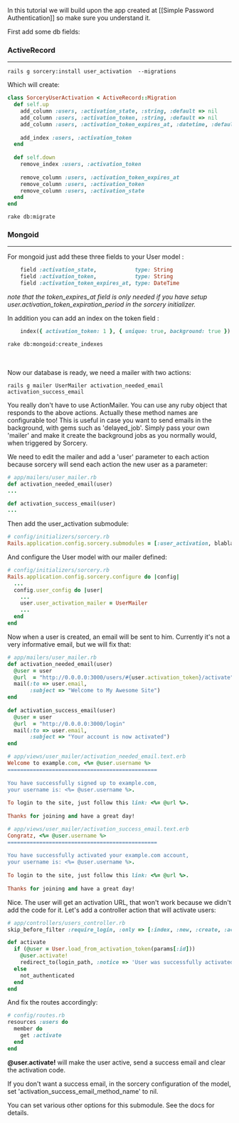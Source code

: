 In this tutorial we will build upon the app created at [[Simple Password Authentication]] so make sure you understand it.

First add some db fields:

### ActiveRecord
***

```
rails g sorcery:install user_activation  --migrations
```


Which will create:

```ruby
class SorceryUserActivation < ActiveRecord::Migration
  def self.up
    add_column :users, :activation_state, :string, :default => nil
    add_column :users, :activation_token, :string, :default => nil
    add_column :users, :activation_token_expires_at, :datetime, :default => nil
        
    add_index :users, :activation_token
  end
    
  def self.down
    remove_index :users, :activation_token
    
    remove_column :users, :activation_token_expires_at
    remove_column :users, :activation_token
    remove_column :users, :activation_state
  end
end
```

    rake db:migrate   


### Mongoid
***

For mongoid just add these three fields to your User model :
```ruby
    field :activation_state,            type: String
    field :activation_token,            type: String
    field :activation_token_expires_at, type: DateTime
```
_note that the token_expires_at field is only needed if you have setup user.activation_token_expiration_period in the sorcery initializer._

In addition you can add an index on the token field :
```ruby
    index({ activation_token: 1 }, { unique: true, background: true })
```

    rake db:mongoid:create_indexes
<br />
<br />
Now our database is ready, we need a mailer with two actions:

    rails g mailer UserMailer activation_needed_email activation_success_email

You really don't have to use ActionMailer. You can use any ruby object that responds to the above actions. Actually these method names are configurable too! This is useful in case you want to send emails in the background, with gems such as 'delayed_job'. Simply pass your own 'mailer' and make it create the background jobs as you normally would, when triggered by Sorcery.

We need to edit the mailer and add a 'user' parameter to each action because sorcery will send each action the new user as a parameter:

```ruby
# app/mailers/user_mailer.rb
def activation_needed_email(user)
...

def activation_success_email(user)
...
```

Then add the user_activation submodule:

```ruby
# config/initializers/sorcery.rb
Rails.application.config.sorcery.submodules = [:user_activation, blabla, blablu, ...]
```

And configure the User model with our mailer defined:

```ruby
# config/initializers/sorcery.rb
Rails.application.config.sorcery.configure do |config|
  ...
  config.user_config do |user|
    ...
    user.user_activation_mailer = UserMailer
    ...
  end
end
```

Now when a user is created, an email will be sent to him. Currently it's not a very informative email, but we will fix that:

```ruby
# app/mailers/user_mailer.rb
def activation_needed_email(user)
  @user = user
  @url  = "http://0.0.0.0:3000/users/#{user.activation_token}/activate"
  mail(:to => user.email,
       :subject => "Welcome to My Awesome Site")
end
    
def activation_success_email(user)
  @user = user
  @url  = "http://0.0.0.0:3000/login"
  mail(:to => user.email,
       :subject => "Your account is now activated")
end
```

```ruby
# app/views/user_mailer/activation_needed_email.text.erb
Welcome to example.com, <%= @user.username %>
===============================================
     
You have successfully signed up to example.com,
your username is: <%= @user.username %>.
    
To login to the site, just follow this link: <%= @url %>.
     
Thanks for joining and have a great day!
```

```ruby
# app/views/user_mailer/activation_success_email.text.erb
Congratz, <%= @user.username %>
===============================================
     
You have successfully activated your example.com account,
your username is: <%= @user.username %>.
     
To login to the site, just follow this link: <%= @url %>.
     
Thanks for joining and have a great day!
```

Nice. The user will get an activation URL, that won't work because we didn't add the code for it. Let's add a controller action that will activate users:

```ruby
# app/controllers/users_controller.rb
skip_before_filter :require_login, :only => [:index, :new, :create, :activate]

def activate
  if (@user = User.load_from_activation_token(params[:id]))
    @user.activate!
    redirect_to(login_path, :notice => 'User was successfully activated.')
  else
    not_authenticated
  end
end
```

And fix the routes accordingly:

```ruby
# config/routes.rb
resources :users do
  member do
    get :activate
  end
end
```

**@user.activate!** will make the user active, send a success email and clear the activation code.

If you don't want a success email, in the sorcery configuration of the model, set 'activation_success_email_method_name' to nil.

You can set various other options for this submodule. See the docs for details.